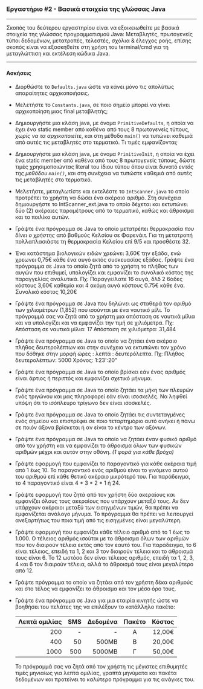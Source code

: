 ### Εργαστήριο #2 - Βασικά στοιχεία της γλώσσας Java
___
Σκοπός του δεύτερου εργαστηρίου είναι να εξοικειωθείτε με βασικά στοιχεία της γλώσσας προγραμματισμού Java: Μεταβλητές, πρωτογενείς τύποι δεδομένων, μετατροπές, τελεστές, σχόλια & έλεγχος ροής, επίσης σκοπός είναι να εξασκηθείτε στη χρήση του terminal/cmd για τη μεταγλώττιση και εκτέλεση κώδικα Java.

___
#### Ασκήσεις ####
* Διορθώστε το `Defaults.java` ώστε να κάνει μόνο τις απολύτως απαραίτητες αρχικοποιήσεις.

* Μελετήστε το `Constants.java`, σε ποιο σημείο μπορεί να γίνει αρχικοποίηση μιας final μεταβλητής;

* Δημιουργήστε μια κλάση java, με όνομα `PrimitiveDefaults`, η οποία να έχει ένα static member από καθένα από τους 8 πρωτογενείς τύπους, _χωρίς να τα αρχικοποιείτε_, και στη μέθοδο `main()` να τυπώνει καθεμιά από αυτές τις μεταβλητές στο τερματικό. Τι τιμές εμφανίζονται;

* Δημιουργήστε μια κλάση java, με όνομα `PrimitiveInit`, η οποία να έχει ένα static member από καθένα από τους 8 πρωτογενείς τύπους, δώστε τιμές χρησιμοποιώντας literal του ίδιου τύπου όπου είναι δυνατό _εντός της μεθόδου `main()`_, και στη συνέχεια να τυπώστε καθεμιά από αυτές τις μεταβλητές στο τερματικό.

* Μελετήστε, μεταγλωτίστε και εκτελέστε το `IntScanner.java` το οποίο προτρέπει το χρήστη να δώσει ένα ακέραιο αριθμό. Στη συνέχεια δημιουργήστε το IntScanner_ext.java το οποίο δέχεται και εκτυπώνει δύο (2) ακέραιες παραμέτρους από το τερματικό, καθώς και άθροισμα και το ποιλίκο αυτών.

* Γράψτε ένα πρόγραμμα σε Java το οποίο μετατρέπει θερμοκρασία _που δίνει ο χρήστης_ από βαθμούς Κελσίου σε Φαρενάιτ. Για τη μετατροπή πολλαπλασιάστε τη θερμοκρασία Κελσίου επί 9/5 και προσθέστε 32.

* Ένα κατάστημα βιολογικών ειδών χρεώνει 3,60€ την εξάδα, ενώ χρεωνει 0,75€ κάθε ένα αυγό εκτός συσκευασίας εξάδας. Γράψτε ένα πρόγραμμα σε Java το οποίο ζητά από το χρήστη το πλήθος των αυγών που επιθυμεί, υπολογίζει και εμφανίζει το συνολικό κόστος της παραγγελίας αναλυτικά. Πχ:
      Παραγγείλατε 16 αυγά, δλδ 2 6άδες κόστους 3,60€ καθεμία και 4 ακόμη αυγά κόστους 0.75€ κάθε ένα. Συνολικό κόστος 10,20€

* Γράψτε ένα πρόγραμμα σε Java που δηλώνει ως σταθερά τον αριθμό των χιλιομέτρων (1,852) που ισούνται με ένα ναυτικό μίλι. Το πρόγραμμά σας να ζητά από το χρήστη μια απόσταση σε ναυτικά μίλια και να υπολογίζει και να εμφανίζει την τιμή σε χιλιόμετρα. Πχ:
        Απόσταση σε ναυτικά μίλια: 17
        Απόσταση σε χιλιόμετρα: 31,484

* Γράψτε ένα πρόγραμμα σε Java το οποίο να ζητάει ένα ακέραιο πλήθος δευτερολέπτων και στην συνέχεια να εκτυπώνει τον χρόνο που δόθηκε στην μορφή ώρες : λεπτά : δευτερόλεπτα. Πχ:
        Πλήθος δευτερολέπτων: 5000
        Χρόνος: 1:23':20"

* Γράψτε ένα πρόγραμμα σε Java το οποίο βρίσκει εάν ένας αριθμός είναι άρτιος ή περιττός και εμφανίζει σχετικό μήνυμα.

* Γράψτε ένα πρόγραμμα σε Java το οποίο ζητάει τα μήκη των πλευρών ενός τριγώνου και μας πληροφορεί εάν είναι ισοσκελές. Να ληφθεί υπόψη ότι το ισόπλευρο τρίγωνο δεν είναι ισοσκελές.

* Γράψτε ένα πρόγραμμα σε Java το οποίο ζητάει τις συντεταγμένες ενός σημείου και επιστρέφει σε ποιο τεταρτημόριο αυτό ανήκει ή πάνω σε ποιόν άξονα βρίσκεται ή αν είναι το κέντρο των αξόνων.

* Γράψτε ένα πρόγραμμα σε Java το οποίο να ζητάει έναν φυσικό αριθμό από τον χρήστη και να εμφανίζει το άθροισμα όλων των φυσικών αριθμών μέχρι και αυτόν στην οθόνη. _(1 φορά για κάθε βρόχο)_

* Γράψτε εφαρμογή που εμφανίζει το παραγοντικό για κάθε ακέραια τιμή από 1 έως 10. Το παραγοντικό ενός αριθμού είναι το γινόμενο αυτού του αριθμού επί κάθε θετικό ακέραιο μικρότερό του. Για παράδειγμα, το 4 παραγοντικό είναι 4 * 3 * 2 * 1 ή 24.

* Γράψτε εφαρμογή που ζητά από τον χρήστη δύο ακεραίους και εμφανίζει όλους τους ακεραίους που υπάρχουν μεταξύ τους. Αν δεν υπάρχουν ακέραιοι μεταξύ των εισηγμένων τιμών, θα πρέπει να εμφανίζεται ανάλογο μήνυμα. Το πρόγραμμα θα πρέπει να λειτουργεί ανεξαρτήτως του ποια τιμή από τις εισηγμένες είναι μεγαλύτερη.

* Γράψτε εφαρμογή που εμφανίζει κάθε τέλειο αριθμό από το 1 έως το 1.000. Ο τέλειος αριθμός ισούται με το άθροισμα όλων των αριθμών που τον διαιρούν τέλεια εκτός από τον εαυτό του. Για παράδειγμα, το 6 είναι τέλειος, επειδή τα 1, 2 και 3 τον διαιρούν τέλεια και το άθροισμά τους είναι 6. Το 12 ωστόσο δεν είναι τέλειος αριθμός, επειδή τα 1, 2, 3, 4 και 6 τον διαιρούν τέλεια, αλλά το άθροισμά τους είναι μεγαλύτερο από 12.

* Γράψτε πρόγραμμα το οποίο να ζητάει από τον χρήστη δέκα αριθμούς και στο τέλος να εμφανίζει το άθροισμα και τον μέσο όρο τους.

* Γράψτε ένα πρόγραμμα σε Java για μια εταιρία κινητής ώστε να βοηθήσει του πελάτες της να επιλέξουν το κατάλληλο πακέτο:

    | Λεπτά ομιλίας | SMS | Δεδομένα | Πακέτο | Κόστος |
    |--------------:|----:|---------:|:------:|-------:|
    | 200 | - | - | Α | 12,00€ |
    | 400 | 50 | 500ΜΒ | Β | 20,00€ |
    | 1000 | 500 | 5000ΜΒ | Γ | 50,00€ |

    Το πρόγραμμά σας να ζητά από τον χρήστη τις μέγιστες επιθυμητές τιμές μηνιαίως για λεπτά ομιλίας, γραπτά μηνύματα και πακέτα δεδομένων και προτείνει το καλύτερο πρόγραμμα για τις ανάγκες του.
